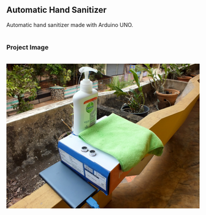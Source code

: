 ## Automatic Hand Sanitizer

Automatic hand sanitizer made with Arduino UNO.
<br>
<br>

### Project Image

<br>
<div style="display: flex; justify-content: space-around">
<img align="left" alt="Sanitizer" src="Images/sanitizer.JPG" width="700px" />
</div>
